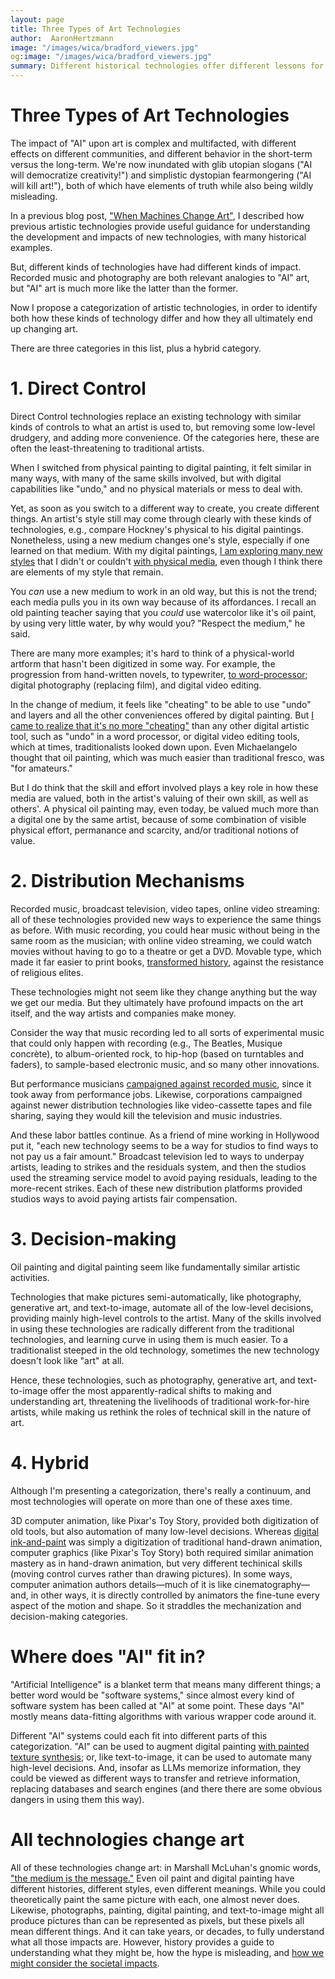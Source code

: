 ```yaml
---
layout: page
title: Three Types of Art Technologies
author:  AaronHertzmann
image: "/images/wica/bradford_viewers.jpg"
og:image: "/images/wica/bradford_viewers.jpg"
summary: Different historical technologies offer different lessons for "AI" and art
---
```


# Three Types of Art Technologies

The impact of "AI" upon art is complex and multifacted, with different effects on different communities, and different behavior in the short-term versus the long-term. We're now inundated with glib utopian slogans ("AI will democratize creativity!") and simplistic dystopian fearmongering ("AI will kill art!"), both of which have elements of truth while also being wildly misleading.

In a previous blog post, ["When Machines Change Art"](/2022/12/17/when-tech-changes-art.html), I described how previous artistic technologies provide useful guidance for understanding the development and impacts of new technologies, with many historical examples.  

But, different kinds of technologies have had different kinds of impact. Recorded music and photography are both relevant analogies to "AI" art, but "AI" art is much more like the latter than the former.

Now I propose a categorization of artistic technologies, in order to identify both how these kinds of technology differ and how they all ultimately end up changing art.  

There are three categories in this list, plus a hybrid category.

# 1. Direct Control

Direct Control technologies replace an existing technology with similar kinds of controls to what an artist is used to, but removing some low-level drudgery, and adding more convenience.
Of the categories here, these are often the least-threatening to traditional artists.

When I switched from physical painting to digital painting, it felt similar in many ways, with many of the same skills involved, but with digital capabilities like "undo," and no physical materials or mess to deal with. 

Yet, as soon as you switch to a different way to create, you create different things.  An artist's style still may come through clearly with these kinds of technologies, e.g., compare Hockney's physical to his digital paintings. Nonetheless, using a new medium changes one's style, especially if one learned on that medium. With my digital paintings, [I am exploring many new styles](https://www.instagram.com/aaronhertzmann/) that I didn't or couldn't [with physical media](/2020/09/15/painting-in-karies.html), even though I think there are elements of my style that remain.

You _can_ use a new medium to work in an old way, but this is not the trend; each media pulls you in its own way because of its affordances.  I recall an old painting teacher saying that you _could_ use watercolor like it's oil paint, by using very little water, by why would you? "Respect the medium," he said.

There are many more examples; it's hard to think of a physical-world artform that hasn't been digitized in some way.  For example, the progression from hand-written novels, to typewriter, [to word-processor](https://classes.matthewjbrown.net/teaching-files/philtech/berry-computer.pdf); digital photography (replacing film), and digital video editing. 

In the change of medium, it feels like "cheating" to be able to use "undo" and layers and all the other conveniences offered by digital painting. But [I came to realize that it's no more "cheating"](/2020/10/28/embracing-digital-painting.html) than any other digital artistic tool, such as "undo" in a word processor, or digital video editing tools, which at times, traditionalists looked down upon. 
Even  Michaelangelo thought that oil painting, which was much easier than traditional fresco, was "for amateurs."

But I do think that the skill and effort involved plays a key role in how these media are valued, both in the artist's valuing of their own skill, as well as others'.  A physical oil painting may, even today, be valued much more than a digital one by the same artist, because of some combination of visible physical effort, permanance and scarcity, and/or traditional notions of value.

# 2. Distribution Mechanisms

Recorded music, broadcast television, video tapes, online video streaming: all of these technologies provided new ways to experience the same things as before. With music recording, you could hear music without being in the same room as the musician; with online video streaming, we could watch movies without having to go to a theatre or get a DVD. Movable type, which made it far easier to print books, [transformed history](https://en.wikipedia.org/wiki/Printing#Impact_of_German_movable_type_printing_press), against the resistance of religious elites.

These technologies might not seem like they change anything but the way we get our media. But they ultimately have profound impacts on the art itself, and the way artists and companies make money.

Consider the way that music recording led to all sorts of experimental music that could only happen with recording (e.g., The Beatles, Musique concrète), to album-oriented rock, to hip-hop (based on turntables and faders), to sample-based electronic music, and so many other innovations.  

But performance musicians [campaigned against recorded music](https://www.smithsonianmag.com/history/musicians-wage-war-against-evil-robots-92702721/), since it took away from performance jobs.  Likewise, corporations campaigned against newer distribution technologies like video-cassette tapes and file sharing, saying they would kill the television and music industries.  

And these labor battles continue. As a friend of mine working in Hollywood put it, "each new technology seems to be a way for studios to find ways to not pay us a fair amount." Broadcast television led to ways to underpay artists, leading to strikes and the residuals system, and then the studios used the streaming service model to avoid paying residuals, leading to the more-recent strikes. Each of these new distribution platforms provided studios ways to avoid paying artists fair compensation.  


# 3. Decision-making


Oil painting and digital painting seem like fundamentally similar artistic activities.

Technologies that make pictures semi-automatically, like photography, generative art, and text-to-image, automate all of the low-level decisions, providing mainly high-level controls to the artist. Many of the skills involved in using these technologies are radically different from the traditional technologies, and learning curve in using them is much easier.  To a traditionalist steeped in the old technology, sometimes the new technology doesn't look like "art" at all.

Hence, these technologies, such as photography, generative art, and text-to-image offer the most apparently-radical shifts to making and understanding art, threatening the livelihoods of traditional work-for-hire artists, while making us rethink the roles of technical skill in the nature of art.


# 4. Hybrid

Although I'm presenting a categorization, there's really a continuum, and most technologies will operate on more than one of these axes time. 

3D computer animation, like Pixar's Toy Story, provided both digitization of old tools, but also automation of many low-level decisions.  Whereas [digital ink-and-paint](https://en.wikipedia.org/wiki/Traditional_animation#Digital_ink_and_paint) was simply a digitization of traditional hand-drawn animation, computer graphics (like Pixar's Toy Story) both  required similar animation mastery as in hand-drawn animation, but very different techinical skills (moving control curves rather than drawing pictures). In some ways, computer animation authors details—much of it is like cinematography—and, in other ways, it is directly controlled by animators the fine-tune every aspect of the motion and shape. So it straddles the mechanization and decision-making categories.

# Where does "AI" fit in?

"Artificial Intelligence" is a blanket term that means many different things; a better word would be "software systems," since almost every kind of software system has been called at "AI" at some point. These days "AI" mostly means data-fitting algorithms with various wrapper code around it.

Different "AI" systems could each fit into different parts of this categorization.  "AI" can be used to augment digital painting [with painted texture synthesis](https://www.youtube.com/watch?v=AIHt9bb3WzU); or, like text-to-image, it can be used to automate many high-level decisions. And, insofar as LLMs memorize information, they could be viewed as different ways to transfer and retrieve information, replacing databases and search engines (and there there are some obvious dangers in using them this way).

# All technologies change art

All of these technologies change art: in Marshall McLuhan's gnomic words, ["the medium is the message."](https://en.wikipedia.org/wiki/The_medium_is_the_message)  Even oil paint and digital painting have different histories, different styles, even different meanings. While you could theoretically paint the same picture with each, one almost never does. Likewise, photographs, painting, digital painting, and text-to-image might all produce pictures than can be represented as pixels, but these pixels all mean different things.  And it can take years, or decades, to fully understand what all those impacts are. However, history provides a guide to understanding what they might be, how the hype is misleading, and [how we might consider the societal impacts](https://www.science.org/doi/10.1126/science.adh4451).
